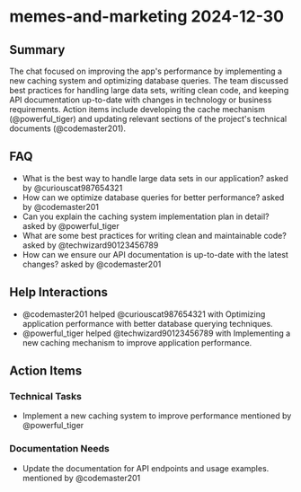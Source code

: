 # memes-and-marketing 2024-12-30

## Summary
The chat focused on improving the app's performance by implementing a new caching system and optimizing database queries. The team discussed best practices for handling large data sets, writing clean code, and keeping API documentation up-to-date with changes in technology or business requirements. Action items include developing the cache mechanism (@powerful_tiger) and updating relevant sections of the project's technical documents (@codemaster201).

## FAQ
- What is the best way to handle large data sets in our application? asked by @curiouscat987654321
- How can we optimize database queries for better performance? asked by @codemaster201
- Can you explain the caching system implementation plan in detail? asked by @powerful_tiger
- What are some best practices for writing clean and maintainable code? asked by @techwizard90123456789
- How can we ensure our API documentation is up-to-date with the latest changes? asked by @codemaster201

## Help Interactions
- @codemaster201 helped @curiouscat987654321 with Optimizing application performance with better database querying techniques.
- @powerful_tiger helped @techwizard90123456789 with Implementing a new caching mechanism to improve application performance.

## Action Items

### Technical Tasks
- Implement a new caching system to improve performance mentioned by @powerful_tiger

### Documentation Needs
- Update the documentation for API endpoints and usage examples. mentioned by @codemaster201